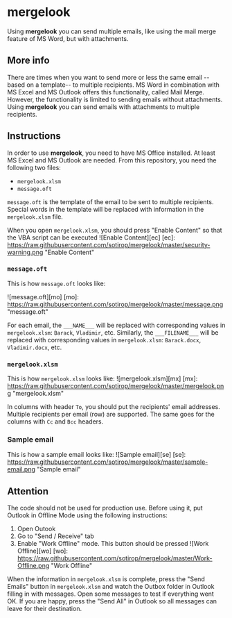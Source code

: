 # mergelook

Using **mergelook** you can send multiple emails, like using the mail merge feature of MS Word, but with attachments.

## More info

There are times when you want to send more or less the same email --based on a template-- to multiple recipients. MS Word in combination with MS Excel and MS Outlook offers this functionality, called Mail Merge. However, the functionality is limited to sending emails without attachments. Using **mergelook** you can send emails with attachments to multiple recipients.

## Instructions

In order to use **mergelook**, you need to have MS Office installed. At least MS Excel and MS Outlook are needed. From this repository, you need the following two files:

+ `mergelook.xlsm`
+ `message.oft`

`message.oft` is the template of the email to be sent to multiple recipients.
Special words in the template will be replaced with information in the `mergelook.xlsm` file.

When you open `mergelook.xlsm`, you should press "Enable Content" so that the VBA script can be executed
![Enable Content][ec]
[ec]: https://raw.githubusercontent.com/sotirop/mergelook/master/security-warning.png "Enable Content"


### `message.oft`
This is how `message.oft` looks like:

![message.oft][mo]
[mo]: https://raw.githubusercontent.com/sotirop/mergelook/master/message.png "message.oft"


For each email, the ``___NAME___`` will be replaced with corresponding values in `mergelook.xlsm`: ``Barack``, ``Vladimir``, etc. Similarly, the ``___FILENAME___`` will be replaced with corresponding values in `mergelook.xlsm`: ``Barack.docx``, ``Vladimir.docx``, etc.

### `mergelook.xlsm`
This is how `mergelook.xlsm` looks like:
![mergelook.xlsm][mx]
[mx]: https://raw.githubusercontent.com/sotirop/mergelook/master/mergelook.png "mergelook.xlsm"

In columns with header ``To``, you should put the recipients' email addresses. Multiple recipients per email (row) are supported. The same goes for the columns with ``Cc`` and ``Bcc`` headers.

### Sample email
This is how a sample email looks like:
![Sample email][se]
[se]: https://raw.githubusercontent.com/sotirop/mergelook/master/sample-email.png "Sample email"
## Attention
The code should not be used for production use. Before using it, put Outlook in Offline Mode using the following instructions:

1. Open Outook
2. Go to "Send / Receive" tab
3. Enable "Work Offline" mode. This button should be pressed
![Work Offline][wo]
[wo]: https://raw.githubusercontent.com/sotirop/mergelook/master/Work-Offline.png "Work Offline"

When the information in `mergelook.xlsm` is complete, press the "Send Emails" button in `mergelook.xlsm` and watch the Outbox folder in Outlook filling in with messages. Open some messages to test if everything went OK. If you are happy, press the "Send All" in Outlook so all messages can leave for their destination.
